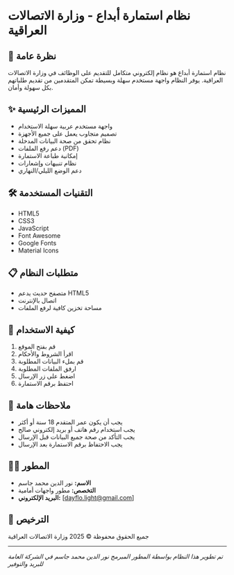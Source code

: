 # نظام استمارة أبداع - وزارة الاتصالات العراقية

## 🎯 نظرة عامة
نظام استمارة أبداع هو نظام إلكتروني متكامل للتقديم على الوظائف في وزارة الاتصالات العراقية. يوفر النظام واجهة مستخدم سهلة وبسيطة تمكن المتقدمين من تقديم طلباتهم بكل سهولة وأمان.

## ✨ المميزات الرئيسية
- واجهة مستخدم عربية سهلة الاستخدام
- تصميم متجاوب يعمل على جميع الأجهزة
- نظام تحقق من صحة البيانات المدخلة
- دعم رفع الملفات (PDF)
- إمكانية طباعة الاستمارة
- نظام تنبيهات وإشعارات
- دعم الوضع الليلي/النهاري

## 🛠️ التقنيات المستخدمة
- HTML5
- CSS3
- JavaScript
- Font Awesome
- Google Fonts
- Material Icons

## 📋 متطلبات النظام
- متصفح حديث يدعم HTML5
- اتصال بالإنترنت
- مساحة تخزين كافية لرفع الملفات

## 🚀 كيفية الاستخدام
1. قم بفتح الموقع
2. اقرأ الشروط والأحكام
3. قم بملء البيانات المطلوبة
4. ارفق الملفات المطلوبة
5. اضغط على زر الإرسال
6. احتفظ برقم الاستمارة

## 📝 ملاحظات هامة
- يجب أن يكون عمر المتقدم 18 سنة أو أكثر
- يجب استخدام رقم هاتف أو بريد إلكتروني صالح
- يجب التأكد من صحة جميع البيانات قبل الإرسال
- يجب الاحتفاظ برقم الاستمارة بعد الإرسال

## 👨‍💻 المطور
- **الاسم:** نور الدين محمد جاسم
- **التخصص:** مطور واجهات أمامية
- **البريد الإلكتروني:** [dayflo.light@gmail.com]

## 📄 الترخيص
جميع الحقوق محفوظة © 2025 وزارة الاتصالات العراقية

---
*تم تطوير هذا النظام بواسطة المطور المبرمج نور الدين محمد جاسم في الشركة العامة للبريد والتوفير* 